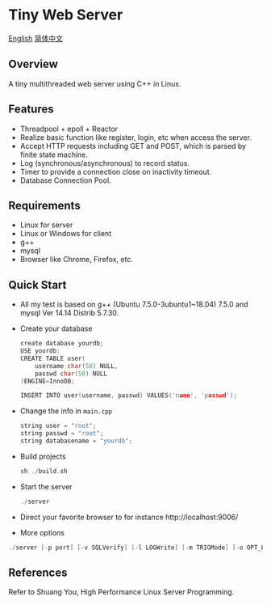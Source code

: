 
Tiny Web Server
====
[English](./README-EN.md) [简体中文](./README-CN.md)

Overview
----
A tiny multithreaded web server using C++ in Linux.

Features
----
- Threadpool + epoll + Reactor
- Realize basic function like register, login, etc when access the server.
- Accept HTTP requests including GET and POST, which is parsed by finite state machine.
- Log (synchronous/asynchronous) to record status.
- Timer to provide a connection close on inactivity timeout. 
- Database Connection Pool.

Requirements
----
- Linux for server
- Linux or Windows for client
- g++
- mysql
- Browser like Chrome, Firefox, etc.

Quick Start
----
- All my test is based on g++ (Ubuntu 7.5.0-3ubuntu1~18.04) 7.5.0 and mysql Ver 14.14 Distrib 5.7.30. 
- Create your database
    ```C++
    create database yourdb;
    USE yourdb;
    CREATE TABLE user(
        username char(50) NULL,
        passwd char(50) NULL
    )ENGINE=InnoDB;

    INSERT INTO user(username, passwd) VALUES('name', 'passwd');
    ```
- Change the info in `main.cpp`
    ```C++
    string user = "root";
    string passwd = "root";
    string databasename = "yourdb";
    ```
- Build projects

    ```C++
    sh ./build.sh
    ```
- Start the server

    ```C++
    ./server
    ```
- Direct your favorite browser to for instance http://localhost:9006/

- More options

```C++
./server [-p port] [-v SQLVerify] [-l LOGWrite] [-m TRIGMode] [-o OPT_LINGER] [-s sql_num] [-t thread_num] [-c close_log] [-a actor_model]
```


References
----
Refer to Shuang You, High Performance Linux Server Programming.
